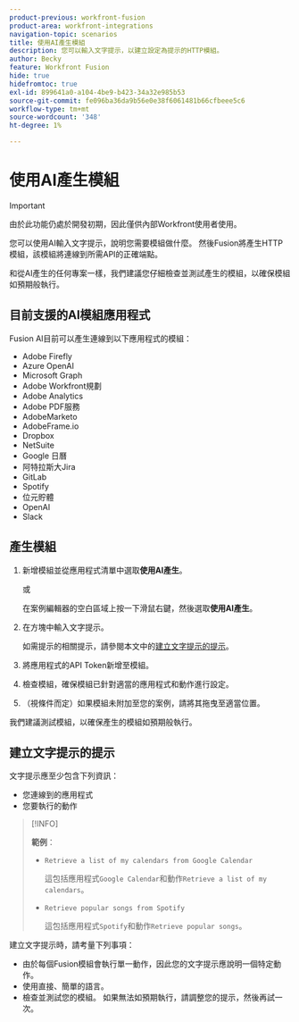 ```yaml
---
product-previous: workfront-fusion
product-area: workfront-integrations
navigation-topic: scenarios
title: 使用AI產生模組
description: 您可以輸入文字提示，以建立設定為提示的HTTP模組。
author: Becky
feature: Workfront Fusion
hide: true
hidefromtoc: true
exl-id: 899641a0-a104-4be9-b423-34a32e985b53
source-git-commit: fe096ba36da9b56e0e38f6061481b66cfbeee5c6
workflow-type: tm+mt
source-wordcount: '348'
ht-degree: 1%

---
```


# 使用AI產生模組

<!--DO NOT DELETE - linked through CSH-->

>[!IMPORTANT]
>
>由於此功能仍處於開發初期，因此僅供內部Workfront使用者使用。

您可以使用AI輸入文字提示，說明您需要模組做什麼。 然後Fusion將產生HTTP模組，該模組將連線到所需API的正確端點。

和從AI產生的任何專案一樣，我們建議您仔細檢查並測試產生的模組，以確保模組如預期般執行。

## 目前支援的AI模組應用程式

Fusion AI目前可以產生連線到以下應用程式的模組：

* Adobe Firefly
* Azure OpenAI
* Microsoft Graph
* Adobe Workfront規劃
* Adobe Analytics
* Adobe PDF服務
* AdobeMarketo
* AdobeFrame.io
* Dropbox
* NetSuite
* Google 日曆
* 阿特拉斯大Jira
* GitLab
* Spotify
* 位元貯體
* OpenAI
* Slack

## 產生模組

1. 新增模組並從應用程式清單中選取&#x200B;**使用AI產生**。

   或

   在案例編輯器的空白區域上按一下滑鼠右鍵，然後選取&#x200B;**使用AI產生**。
1. 在方塊中輸入文字提示。

   如需提示的相關提示，請參閱本文中的[建立文字提示的提示](#tips-for-creating-text-prompts)。
1. 將應用程式的API Token新增至模組。
1. 檢查模組，確保模組已針對適當的應用程式和動作進行設定。
1. （視條件而定）如果模組未附加至您的案例，請將其拖曳至適當位置。

我們建議測試模組，以確保產生的模組如預期般執行。

## 建立文字提示的提示

文字提示應至少包含下列資訊：

* 您連線到的應用程式
* 您要執行的動作

>[!INFO]
>
>**範例**：
>
>* `Retrieve a list of my calendars from Google Calendar`
>
>   這包括應用程式`Google Calendar`和動作`Retrieve a list of my calendars`。
>
>* `Retrieve popular songs from Spotify`
>
>   這包括應用程式`Spotify`和動作`Retrieve popular songs`。

建立文字提示時，請考量下列事項：

* 由於每個Fusion模組會執行單一動作，因此您的文字提示應說明一個特定動作。
* 使用直接、簡單的語言。
* 檢查並測試您的模組。 如果無法如預期執行，請調整您的提示，然後再試一次。
